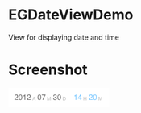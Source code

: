 EGDateViewDemo
==============

View for displaying date and time

Screenshot
==========

![Gray on Black DDProgressView](https://github.com/elgrau/EGDateViewDemo/blob/master/Screenshot.png)
